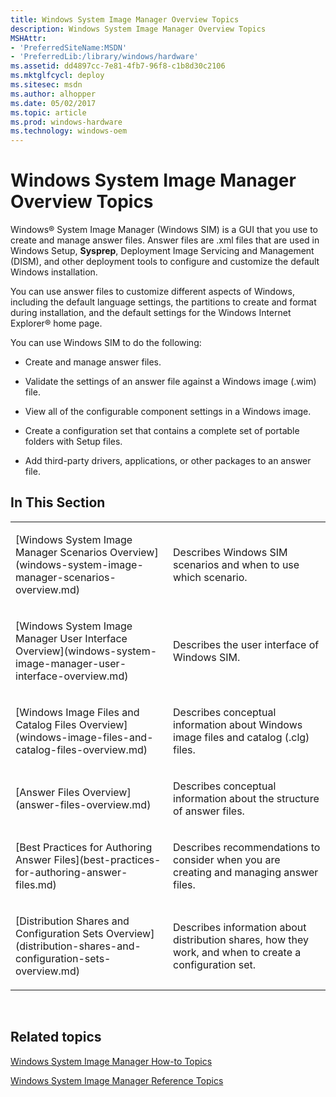 ```yaml
---
title: Windows System Image Manager Overview Topics
description: Windows System Image Manager Overview Topics
MSHAttr:
- 'PreferredSiteName:MSDN'
- 'PreferredLib:/library/windows/hardware'
ms.assetid: dd4897cc-7e81-4fb7-96f8-c1b8d30c2106
ms.mktglfcycl: deploy
ms.sitesec: msdn
ms.author: alhopper
ms.date: 05/02/2017
ms.topic: article
ms.prod: windows-hardware
ms.technology: windows-oem
---
```


# Windows System Image Manager Overview Topics


Windows® System Image Manager (Windows SIM) is a GUI that you use to create and manage answer files. Answer files are .xml files that are used in Windows Setup, **Sysprep**, Deployment Image Servicing and Management (DISM), and other deployment tools to configure and customize the default Windows installation.

You can use answer files to customize different aspects of Windows, including the default language settings, the partitions to create and format during installation, and the default settings for the Windows Internet Explorer® home page.

You can use Windows SIM to do the following:

-   Create and manage answer files.

-   Validate the settings of an answer file against a Windows image (.wim) file.

-   View all of the configurable component settings in a Windows image.

-   Create a configuration set that contains a complete set of portable folders with Setup files.

-   Add third-party drivers, applications, or other packages to an answer file.

## In This Section


<table>
<colgroup>
<col width="50%" />
<col width="50%" />
</colgroup>
<tbody>
<tr class="odd">
<td><p>[Windows System Image Manager Scenarios Overview](windows-system-image-manager-scenarios-overview.md)</p></td>
<td><p>Describes Windows SIM scenarios and when to use which scenario.</p></td>
</tr>
<tr class="even">
<td><p>[Windows System Image Manager User Interface Overview](windows-system-image-manager-user-interface-overview.md)</p></td>
<td><p>Describes the user interface of Windows SIM.</p></td>
</tr>
<tr class="odd">
<td><p>[Windows Image Files and Catalog Files Overview](windows-image-files-and-catalog-files-overview.md)</p></td>
<td><p>Describes conceptual information about Windows image files and catalog (.clg) files.</p></td>
</tr>
<tr class="even">
<td><p>[Answer Files Overview](answer-files-overview.md)</p></td>
<td><p>Describes conceptual information about the structure of answer files.</p></td>
</tr>
<tr class="odd">
<td><p>[Best Practices for Authoring Answer Files](best-practices-for-authoring-answer-files.md)</p></td>
<td><p>Describes recommendations to consider when you are creating and managing answer files.</p></td>
</tr>
<tr class="even">
<td><p>[Distribution Shares and Configuration Sets Overview](distribution-shares-and-configuration-sets-overview.md)</p></td>
<td><p>Describes information about distribution shares, how they work, and when to create a configuration set.</p></td>
</tr>
</tbody>
</table>

 

## Related topics


[Windows System Image Manager How-to Topics](windows-system-image-manager-how-to-topics.md)

[Windows System Image Manager Reference Topics](windows-system-image-manager-technical-reference.md)

 

 







